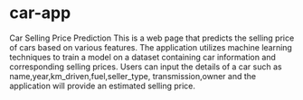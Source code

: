 # car-app
Car Selling Price Prediction
This is a web page that predicts the selling price of cars based on various features.
The application utilizes machine learning techniques to train a model on a dataset containing car information and corresponding selling prices.
Users can input the details of a car such as name,year,km_driven,fuel,seller_type, transmission,owner and the application will provide an estimated selling price.
